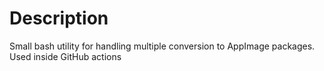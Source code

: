 # Description

Small bash utility for handling multiple conversion to AppImage packages.
Used inside GitHub actions
